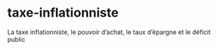 # taxe-inflationniste
La taxe inflationniste, le pouvoir d’achat, le taux d’épargne et le déficit public
